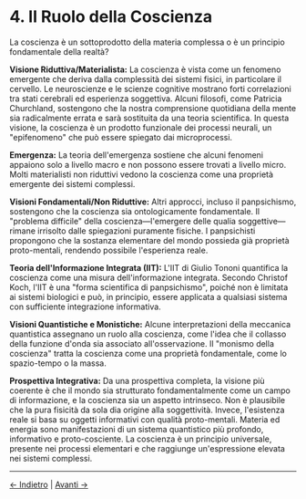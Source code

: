 # 4. Il Ruolo della Coscienza

La coscienza è un sottoprodotto della materia complessa o è un principio fondamentale della realtà?

**Visione Riduttiva/Materialista:**
La coscienza è vista come un fenomeno emergente che deriva dalla complessità dei sistemi fisici, in particolare il cervello. Le neuroscienze e le scienze cognitive mostrano forti correlazioni tra stati cerebrali ed esperienza soggettiva. Alcuni filosofi, come Patricia Churchland, sostengono che la nostra comprensione quotidiana della mente sia radicalmente errata e sarà sostituita da una teoria scientifica. In questa visione, la coscienza è un prodotto funzionale dei processi neurali, un "epifenomeno" che può essere spiegato dai microprocessi.

**Emergenza:**
La teoria dell'emergenza sostiene che alcuni fenomeni appaiono solo a livello macro e non possono essere trovati a livello micro. Molti materialisti non riduttivi vedono la coscienza come una proprietà emergente dei sistemi complessi.

**Visioni Fondamentali/Non Riduttive:**
Altri approcci, incluso il panpsichismo, sostengono che la coscienza sia ontologicamente fondamentale. Il "problema difficile" della coscienza—l'emergere delle qualia soggettive—rimane irrisolto dalle spiegazioni puramente fisiche. I panpsichisti propongono che la sostanza elementare del mondo possieda già proprietà proto-mentali, rendendo possibile l'esperienza reale.

**Teoria dell'Informazione Integrata (IIT):**
L'IIT di Giulio Tononi quantifica la coscienza come una misura dell'informazione integrata. Secondo Christof Koch, l'IIT è una "forma scientifica di panpsichismo", poiché non è limitata ai sistemi biologici e può, in principio, essere applicata a qualsiasi sistema con sufficiente integrazione informativa.

**Visioni Quantistiche e Monistiche:**
Alcune interpretazioni della meccanica quantistica assegnano un ruolo alla coscienza, come l'idea che il collasso della funzione d'onda sia associato all'osservazione. Il "monismo della coscienza" tratta la coscienza come una proprietà fondamentale, come lo spazio-tempo o la massa.

**Prospettiva Integrativa:**
Da una prospettiva completa, la visione più coerente è che il mondo sia strutturato fondamentalmente come un campo di informazione, e la coscienza sia un aspetto intrinseco. Non è plausibile che la pura fisicità da sola dia origine alla soggettività. Invece, l'esistenza reale si basa su oggetti informativi con qualità proto-mentali. Materia ed energia sono manifestazioni di un sistema quantistico più profondo, informativo e proto-cosciente. La coscienza è un principio universale, presente nei processi elementari e che raggiunge un'espressione elevata nei sistemi complessi.

---
<div class="navigation-links">
<a href="../03_La_Struttura_della_Realtà/" class="nav-link prev-link">← Indietro</a> | <a href="../05_Perché_Siamo_Esseri_Coscienti_Qui/" class="nav-link next-link">Avanti →</a>
</div>
